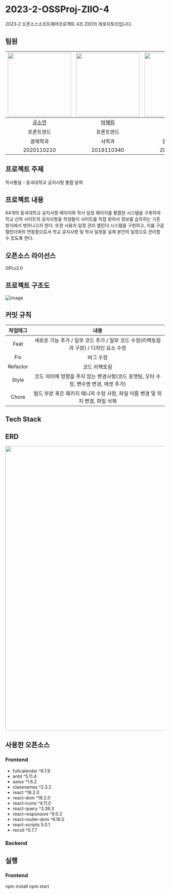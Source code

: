 # 2023-2-OSSProj-ZIIO-4
2023-2 오픈소스소프트웨어프로젝트 4조 ZIIO의 레포지토리입니다.

## 팀원		
|<img src="https://github.com/Kong-E.png" width="200" height="200" />|<img src="https://github.com/ParkHyeLim.png" width="200" height="200" />|<img src="https://github.com/bbbang105.png" width="200" height="200" />|
|:---:|:---:|:---:|
|[공소연](https://github.com/Kong-E)|[박혜림](https://github.com/ParkHyeLim)|[한상호](https://github.com/bbbang105)|
|프론트엔드|프론트엔드|백엔드|
|경제학과|사학과|경영정보학과|
|2020110210|2019110340|2018111366|

## 프로젝트 주제
학사통달 - 동국대학교 공지사항 통합 달력

## 프로젝트 내용
 64개의 동국대학교 공지사항 페이지와 학사 일정 페이지를 통합한 시스템을 구축하여 학교 산하 사이트의 공지사항을 학생들이 사이트를 직접 찾아서 정보를 습득하는 기존 방식에서 벗어나고자 한다. 또한 사용자 일정 관리 캘린더 시스템을 구현하고, 이를 구글 캘린더와의 연동함으로서 학교 공지사항 및 학사 일정을 실제 본인의 일정으로 관리할 수 있도록 한다.

## 오픈소스 라이선스
GPLv2.0

## 프로젝트 구조도
![image](https://github.com/CSID-DGU/2023-2-OSSProj-ZIIO-4/assets/87259219/102a4d59-3440-4dbc-ae6f-41a0993b9671)

## 커밋 규칙
|작업태그|내용|
|:---:|:---:|
|Feat|	새로운 기능 추가 / 일부 코드 추가 / 일부 코드 수정(리팩토링과 구분) / 디자인 요소 수정|
|Fix|	버그 수정|
|Refactor|	코드 리팩토링|
|Style|	코드 의미에 영향을 주지 않는 변경사항(코드 포맷팅, 오타 수정, 변수명 변경, 에셋 추가)|
|Chore|	빌드 부분 혹은 패키지 매니저 수정 사항, 파일 이름 변경 및 위치 변경, 파일 삭제

## Tech Stack


## ERD
<img src="https://github.com/CSID-DGU/2023-2-OSSProj-ZIIO-4/assets/87259219/578f71b6-bc8b-47a2-a8a9-886ea8059915" width="900" />

## 사용한 오픈소스
### Frontend
- fullcalendar ^6.1.9
- antd ^5.11.4
- axios ^1.6.2
- classnames ^2.3.2
- react ^18.2.0
- react-dom ^18.2.0
- react-icons ^4.11.0
- react-query ^3.39.3
- react-responsive ^9.0.2
- react-router-dom ^6.16.0
- react-scripts 5.0.1
- recoil ^0.7.7
### Backend


## 실행
### Frontend
npm install
npm start
